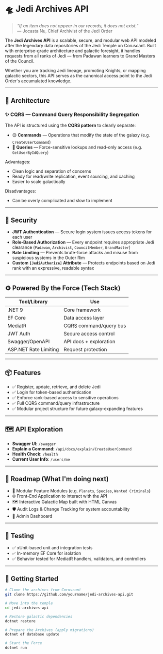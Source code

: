 # 🛸 Jedi Archives API

> _“If an item does not appear in our records, it does not exist.”_  
> — Jocasta Nu, Chief Archivist of the Jedi Order

The **Jedi Archives API** is a scalable, secure, and modular web API modeled after the legendary data repositories of the Jedi Temple on Coruscant. Built with enterprise-grade architecture and galactic foresight, it handles requests from all ranks of Jedi — from Padawan learners to Grand Masters of the Council.

Whether you are tracking Jedi lineage, promoting Knights, or mapping galactic sectors, this API serves as the canonical access point to the Jedi Order's accumulated knowledge.

---

## 🧠 Architecture 

### ✨ CQRS — Command Query Responsibility Segregation

The API is structured using the **CQRS pattern** to clearly separate:
- 🟡 **Commands** — Operations that modify the state of the galaxy (e.g. `CreateUserCommand`)
- 🔵 **Queries** — Force-sensitive lookups and read-only access (e.g. `GetUserByIdQuery`)

Advantages:
- Clean logic and separation of concerns
- Ready for read/write replication, event sourcing, and caching
- Easier to scale galactically

Disadvantages:
- Can be overly complicated and slow to implement

---

## 🔐 Security 

- **JWT Authentication** — Secure login system issues access tokens for each user
- **Role-Based Authorization** — Every endpoint requires appropriate Jedi clearance (`Padawan`, `Archivist`, `CouncilMember`, `GrandMaster`)
- **Rate Limiting** — Prevents brute-force attacks and misuse from suspicious systems in the Outer Rim
- **Custom `[JediAuthorize]` Attribute** — Protects endpoints based on Jedi rank with an expressive, readable syntax

---

## ⚙️ Powered By the Force (Tech Stack)

| Tool/Library          | Use                          |
|-----------------------|------------------------------|
| .NET 9                | Core framework               |
| EF Core               | Data access layer            |
| MediatR               | CQRS command/query bus       |
| JWT Auth              | Secure access control        |
| Swagger/OpenAPI       | API docs + exploration       |
| ASP.NET Rate Limiting | Request protection           |

---

## 📦 Features

- ✅ Register, update, retrieve, and delete Jedi
- ✅ Login for token-based authentication
- ✅ Enforce rank-based access to sensitive operations
- ✅ Full CQRS command/query infrastructure
- ✅ Modular project structure for future galaxy-expanding features

---

## 🗺️ API Exploration

- **Swagger UI**: `/swagger`
- **Explain a Command**: `/api/docs/explain/CreateUserCommand`
- **Health Check**: `/health`
- **Current User Info**: `/users/me`

---

## 🔭 Roadmap (What I'm doing next)

- 🧩 Modular Feature Modules (e.g. `Planets`, `Species`, `Wanted Criminals`)
- 🌐 Front-End Application to interact with the API
- 🗺️ Interactive Galactic Map built with HTML Canvas
- 🛡️ Audit Logs & Change Tracking for system accountability
- 🧮 Admin Dashboard

---

## 🧪 Testing

- ✅ xUnit-based unit and integration tests
- ✅ In-memory EF Core for isolation
- ✅ Behavior tested for MediatR handlers, validators, and controllers

---

## 🚀 Getting Started

```bash
# Clone the archives from Coruscant
git clone https://github.com/yourname/jedi-archives-api.git

# Move into the temple
cd jedi-archives-api

# Restore galactic dependencies
dotnet restore

# Prepare the Archives (apply migrations)
dotnet ef database update

# Start the Force
dotnet run


